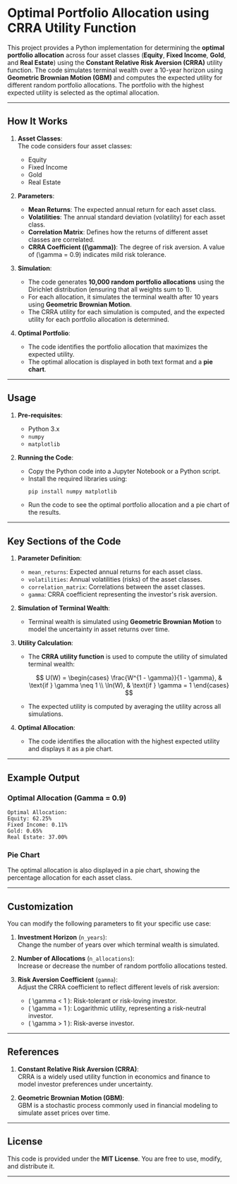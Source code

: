 
# **Optimal Portfolio Allocation using CRRA Utility Function**

This project provides a Python implementation for determining the **optimal portfolio allocation** across four asset classes (**Equity**, **Fixed Income**, **Gold**, and **Real Estate**) using the **Constant Relative Risk Aversion (CRRA)** utility function. The code simulates terminal wealth over a 10-year horizon using **Geometric Brownian Motion (GBM)** and computes the expected utility for different random portfolio allocations. The portfolio with the highest expected utility is selected as the optimal allocation.

---

## **How It Works**

1. **Asset Classes**:  
   The code considers four asset classes:
   - Equity
   - Fixed Income
   - Gold
   - Real Estate

2. **Parameters**:
   - **Mean Returns**: The expected annual return for each asset class.
   - **Volatilities**: The annual standard deviation (volatility) for each asset class.
   - **Correlation Matrix**: Defines how the returns of different asset classes are correlated.
   - **CRRA Coefficient (\(\gamma\))**: The degree of risk aversion. A value of \(\gamma = 0.9\) indicates mild risk tolerance.

3. **Simulation**:
   - The code generates **10,000 random portfolio allocations** using the Dirichlet distribution (ensuring that all weights sum to 1).
   - For each allocation, it simulates the terminal wealth after 10 years using **Geometric Brownian Motion**.
   - The CRRA utility for each simulation is computed, and the expected utility for each portfolio allocation is determined.

4. **Optimal Portfolio**:
   - The code identifies the portfolio allocation that maximizes the expected utility.
   - The optimal allocation is displayed in both text format and a **pie chart**.

---

## **Usage**

1. **Pre-requisites**:
   - Python 3.x
   - `numpy`
   - `matplotlib`

2. **Running the Code**:
   - Copy the Python code into a Jupyter Notebook or a Python script.
   - Install the required libraries using:
     ```bash
     pip install numpy matplotlib
     ```
   - Run the code to see the optimal portfolio allocation and a pie chart of the results.

---

## **Key Sections of the Code**

1. **Parameter Definition**:
   - `mean_returns`: Expected annual returns for each asset class.
   - `volatilities`: Annual volatilities (risks) of the asset classes.
   - `correlation_matrix`: Correlations between the asset classes.
   - `gamma`: CRRA coefficient representing the investor's risk aversion.

2. **Simulation of Terminal Wealth**:
   - Terminal wealth is simulated using **Geometric Brownian Motion** to model the uncertainty in asset returns over time.

3. **Utility Calculation**:
   - The **CRRA utility function** is used to compute the utility of simulated terminal wealth:

     $$
     U(W) = 
        \begin{cases} 
        \frac{W^{1 - \gamma}}{1 - \gamma}, & \text{if } \gamma \neq 1 \\
        \ln(W), & \text{if } \gamma = 1
        \end{cases}
    $$
    
   - The expected utility is computed by averaging the utility across all simulations.

4. **Optimal Allocation**:
   - The code identifies the allocation with the highest expected utility and displays it as a pie chart.

---

## **Example Output**

### **Optimal Allocation (Gamma = 0.9)**

```text
Optimal Allocation:
Equity: 62.25%
Fixed Income: 0.11%
Gold: 0.65%
Real Estate: 37.00%
```

### **Pie Chart**

The optimal allocation is also displayed in a pie chart, showing the percentage allocation for each asset class.

---

## **Customization**

You can modify the following parameters to fit your specific use case:

1. **Investment Horizon** (`n_years`):  
   Change the number of years over which terminal wealth is simulated.
   
2. **Number of Allocations** (`n_allocations`):  
   Increase or decrease the number of random portfolio allocations tested.

3. **Risk Aversion Coefficient** (`gamma`):  
   Adjust the CRRA coefficient to reflect different levels of risk aversion:
   - \( \gamma < 1 \): Risk-tolerant or risk-loving investor.
   - \( \gamma = 1 \): Logarithmic utility, representing a risk-neutral investor.
   - \( \gamma > 1 \): Risk-averse investor.

---

## **References**

1. **Constant Relative Risk Aversion (CRRA)**:  
   CRRA is a widely used utility function in economics and finance to model investor preferences under uncertainty.

2. **Geometric Brownian Motion (GBM)**:  
   GBM is a stochastic process commonly used in financial modeling to simulate asset prices over time.

---

## **License**

This code is provided under the **MIT License**. You are free to use, modify, and distribute it.

---
